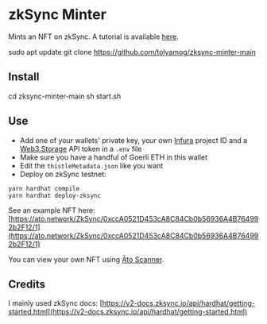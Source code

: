 # zkSync Minter

Mints an NFT on zkSync. A tutorial is available [here](https://dev.to/julienbrg/mint-an-nft-on-zksync-20-4bi0).

sudo apt update
git clone https://github.com/tolyamog/zksync-minter-main

## Install

cd zksync-minter-main
sh start.sh

## Use

- Add one of your wallets' private key, your own [Infura](https://infura.io/) project ID and a [Web3.Storage](https://web3.storage/tokens/) API token in a `.env` file
- Make sure you have a handful of Goerli ETH in this wallet
- Edit the `thistleMetadata.json` like you want
- Deploy on zkSync testnet:

```
yarn hardhat compile
yarn hardhat deploy-zksync
```

See an example NFT here: [https://ato.network/ZkSync/0xccA0521D453cA8C84Cb0b56936A4B764992b2F12/1](https://ato.network/ZkSync/0xccA0521D453cA8C84Cb0b56936A4B764992b2F12/1)

You can view your own NFT using [Āto Scanner](https://ato.network/).

## Credits

I mainly used zkSync docs: [https://v2-docs.zksync.io/api/hardhat/getting-started.html](https://v2-docs.zksync.io/api/hardhat/getting-started.html)

